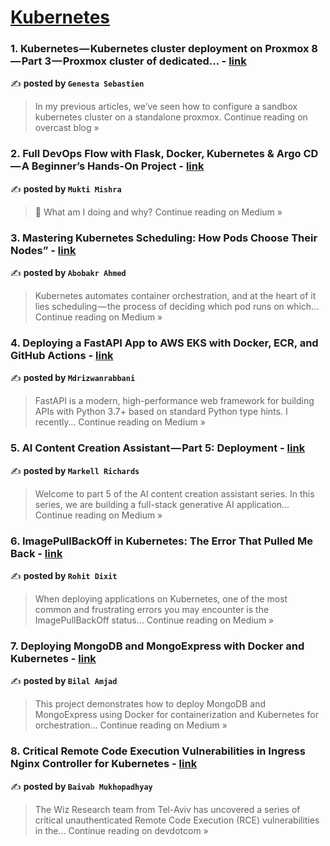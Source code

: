
<h1><a href=https://medium.com/tag/kubernetes/recommended target="_blank" rel="noopener noreferrer">Kubernetes</a></h1>
<h3>1. Kubernetes — Kubernetes cluster deployment on Proxmox 8 — Part 3 — Proxmox cluster of dedicated… - <a href="https://overcast.blog/kubernetes-kubernetes-cluster-deployment-on-proxmox-8-part-3-proxmox-cluster-of-dedicated-1ca9420e7f1b?source=rss------kubernetes-5" target="_blank" rel="noopener noreferrer">link</a></h3>

✍️ **posted by `Genesta Sebastien`**

<blockquote>In my previous articles, we’ve seen how to configure a sandbox kubernetes cluster on a standalone proxmox.
Continue reading on overcast blog »</blockquote>

<h3>2.  Full DevOps Flow with Flask, Docker, Kubernetes & Argo CD — A Beginner’s Hands-On Project - <a href="https://medium.com/@muktimishra_16596/full-devops-flow-with-flask-docker-kubernetes-argo-cd-a-beginners-hands-on-project-68f629afb493?source=rss------kubernetes-5" target="_blank" rel="noopener noreferrer">link</a></h3>

✍️ **posted by `Mukti Mishra`**

<blockquote>🙋 What am I doing and why?
Continue reading on Medium »</blockquote>

<h3>3. Mastering Kubernetes Scheduling: How Pods Choose Their Nodes” - <a href="https://medium.com/@bakkorahmed5/mastering-kubernetes-scheduling-how-pods-choose-their-nodes-5eea9fc6116a?source=rss------kubernetes-5" target="_blank" rel="noopener noreferrer">link</a></h3>

✍️ **posted by `Abobakr Ahmed`**

<blockquote>Kubernetes automates container orchestration, and at the heart of it lies scheduling — the process of deciding which pod runs on which…
Continue reading on Medium »</blockquote>

<h3>4.  Deploying a FastAPI App to AWS EKS with Docker, ECR, and GitHub Actions - <a href="https://medium.com/@mdrizwanrabbani/deploying-a-fastapi-app-to-aws-eks-with-docker-ecr-and-github-actions-89bd0bb9a211?source=rss------kubernetes-5" target="_blank" rel="noopener noreferrer">link</a></h3>

✍️ **posted by `Mdrizwanrabbani`**

<blockquote>FastAPI is a modern, high-performance web framework for building APIs with Python 3.7+ based on standard Python type hints. I recently…
Continue reading on Medium »</blockquote>

<h3>5. AI Content Creation Assistant — Part 5: Deployment - <a href="https://medium.com/@markell.b.richards/ai-content-creation-assistant-part-5-deployment-72d8f94cc0b7?source=rss------kubernetes-5" target="_blank" rel="noopener noreferrer">link</a></h3>

✍️ **posted by `Markell Richards`**

<blockquote>Welcome to part 5 of the AI content creation assistant series. In this series, we are building a full-stack generative AI application…
Continue reading on Medium »</blockquote>

<h3>6. ImagePullBackOff in Kubernetes: The Error That Pulled Me Back - <a href="https://dixitrohit.medium.com/imagepullbackoff-in-kubernetes-the-error-that-pulled-me-back-dcde64f41e12?source=rss------kubernetes-5" target="_blank" rel="noopener noreferrer">link</a></h3>

✍️ **posted by `Rohit Dixit`**

<blockquote>When deploying applications on Kubernetes, one of the most common and frustrating errors you may encounter is the ImagePullBackOff status…
Continue reading on Medium »</blockquote>

<h3>7. Deploying MongoDB and MongoExpress with Docker and Kubernetes - <a href="https://medium.com/@bilal_amjad/deploying-mongodb-and-mongoexpress-with-docker-and-kubernetes-5b0ce5a34eca?source=rss------kubernetes-5" target="_blank" rel="noopener noreferrer">link</a></h3>

✍️ **posted by `Bilal Amjad`**

<blockquote>This project demonstrates how to deploy MongoDB and MongoExpress using Docker for containerization and Kubernetes for orchestration…
Continue reading on Medium »</blockquote>

<h3>8. Critical Remote Code Execution Vulnerabilities in Ingress Nginx Controller for Kubernetes - <a href="https://medium.com/devdotcom/critical-remote-code-execution-vulnerabilities-in-ingress-nginx-controller-for-kubernetes-0508e856a457?source=rss------kubernetes-5" target="_blank" rel="noopener noreferrer">link</a></h3>

✍️ **posted by `Baivab Mukhopadhyay`**

<blockquote>The Wiz Research team from Tel-Aviv has uncovered a series of critical unauthenticated Remote Code Execution (RCE) vulnerabilities in the…
Continue reading on devdotcom »</blockquote>

